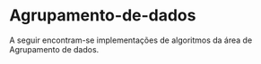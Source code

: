 # Agrupamento-de-dados

A seguir encontram-se implementações de algoritmos da área de Agrupamento de dados.
